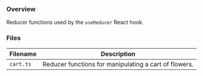 ### Overview

Reducer functions used by the `useReducer` React hook.

### Files

| Filename        | Description                                                                |
|-----------------|----------------------------------------------------------------------------|
| `cart.ts`       | Reducer functions for manipulating a cart of flowers.                      |
